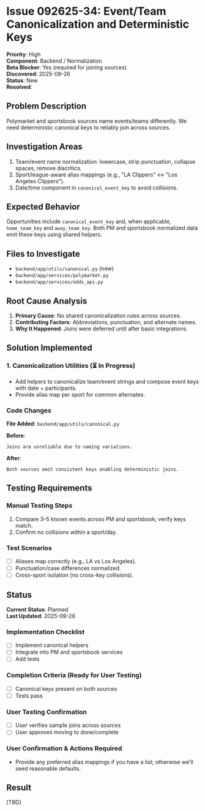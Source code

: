 # Issue 092625-34: Event/Team Canonicalization and Deterministic Keys

**Priority**: High  
**Component**: Backend / Normalization  
**Beta Blocker**: Yes (required for joining sources)  
**Discovered**: 2025-09-26  
**Status**: New  
**Resolved**: 

## Problem Description

Polymarket and sportsbook sources name events/teams differently. We need deterministic canonical keys to reliably join across sources.

## Investigation Areas

1. Team/event name normalization: lowercase, strip punctuation, collapse spaces, remove diacritics.  
2. Sport/league-aware alias mappings (e.g., "LA Clippers" ↔ "Los Angeles Clippers").  
3. Date/time component in `canonical_event_key` to avoid collisions.

## Expected Behavior

Opportunities include `canonical_event_key` and, when applicable, `home_team_key` and `away_team_key`. Both PM and sportsbook normalized data emit these keys using shared helpers.

## Files to Investigate

- `backend/app/utils/canonical.py` (new)  
- `backend/app/services/polymarket.py`  
- `backend/app/services/odds_api.py`

## Root Cause Analysis

1. **Primary Cause**: No shared canonicalization rules across sources.  
2. **Contributing Factors**: Abbreviations, punctuation, and alternate names.  
3. **Why It Happened**: Joins were deferred until after basic integrations.

## Solution Implemented

### 1. Canonicalization Utilities (⏳ In Progress)
- Add helpers to canonicalize team/event strings and compose event keys with date + participants.  
- Provide alias map per sport for common alternates.

### Code Changes

**File Added**: `backend/app/utils/canonical.py`

**Before**:
```text
Joins are unreliable due to naming variations.
```

**After**:
```text
Both sources emit consistent keys enabling deterministic joins.
```

## Testing Requirements

### Manual Testing Steps
1. Compare 3–5 known events across PM and sportsbook; verify keys match.  
2. Confirm no collisions within a sport/day.

### Test Scenarios
- [ ] Aliases map correctly (e.g., LA vs Los Angeles).  
- [ ] Punctuation/case differences normalized.  
- [ ] Cross-sport isolation (no cross-key collisions).

## Status

**Current Status**: Planned  
**Last Updated**: 2025-09-26

### Implementation Checklist
- [ ] Implement canonical helpers  
- [ ] Integrate into PM and sportsbook services  
- [ ] Add tests

### Completion Criteria (Ready for User Testing)
- [ ] Canonical keys present on both sources  
- [ ] Tests pass

### User Testing Confirmation
- [ ] User verifies sample joins across sources  
- [ ] User approves moving to done/complete

### User Confirmation & Actions Required
- Provide any preferred alias mappings if you have a list; otherwise we’ll seed reasonable defaults.

## Result

[TBD]
